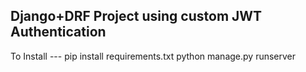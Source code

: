 Django+DRF Project using custom JWT Authentication
-----------------------------------------------------

To Install ---
pip install requirements.txt
python manage.py runserver